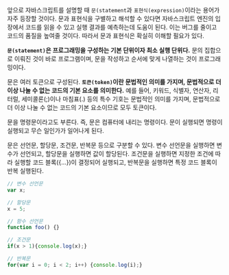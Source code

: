 앞으로 자바스크립트를 설명할 때 `문(statement`과 `표현식(expression)`이라는 용어가 자주 등장할 것이다. 문과 표현식을 구별하고 해석할 수 있다면 자바스크립트 엔진의 입장에서 코드를 읽을 수 있고 실행 결과를 예측하는데 도움이 된다. 이는 버그를 줄이고 코드의 품질을 높여줄 것이다. 따라서 문과 표현식은 확실히 이해할 필요가 있다.

**`문(statement)`은 프로그래밍을 구성하는 기본 단위이자 최소 실행 단위다.** 문의 집합으로 이뤄진 것이 바로 프로그램이며, 문을 작성하고 순서에 맞게 나열하는 것이 프로그래밍이다.

문은 여러 토큰으로 구성된다. **`토큰(token)`이란 문법적인 의미를 가지며, 문법적으로 더 이상 나눌 수 없는 코드의 기본 요소를 의미한다.** 예를 들어, 키워드, 식별자, 연산자, 리터럴, 세미콜론(;)이나 마침표(.) 등의 특수 기호는 문법적인 의미를 가지며, 문법적으로 더 이상 나눌 수 없는 코드의 기본 요소이므로 모두 토큰이다.

문을 명령문이라고도 부른다. 즉, 문은 컴퓨터에 내리는 명령이다. 문이 실행되면 명령이 실행되고 무슨 일인가가 일어나게 된다.

문은 선언문, 할당문, 조건문, 반복문 등으로 구분할 수 있다. 변수 선언문을 실행하면 변수가 선언되고, 할당문을 실행하면 값이 할당된다. 조건문을 실행하면 지정한 조건에 따라 실행할 코드 블록({...})이 결정되어 실행되고, 반복문을 실행하면 특정 코드 블록이 반복 실행된다.

```javascript
// 변수 선언문
var x;

// 할당문
x = 5;

// 함수 선언문
function foo() {}

// 조건문
if(x > 1){console.log(x);}

// 반복문
for(var i = 0; i < 2; i++) {console.log(i);}
```
